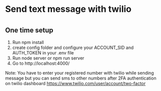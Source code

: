 # Send text message with twilio

#

## One time setup

1. Run npm install
2. create config folder and configure your ACCOUNT_SID and AUTH_TOKEN in your .env file
3. Run node server or npm run server
4. Go to http://localhost:4000/

Note: You have to enter your registered number with twilio while sending message but you can send sms to other numbers after 2FA authentication on twilio dashboard https://www.twilio.com/user/account/two-factor
